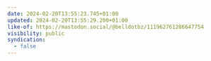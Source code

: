 ```yaml
---
date: 2024-02-20T13:55:23.745+01:00
updated: 2024-02-20T13:55:29.200+01:00
like-of: https://mastodon.social/@belldotbz/111962761286647754
visibility: public
syndication:
  - false
---
```

